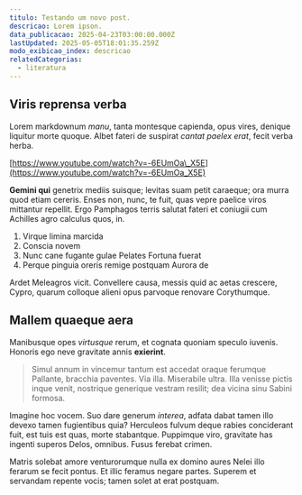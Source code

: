 ```yaml
---
titulo: Testando um novo post.
descricao: Lorem ipson.
data_publicacao: 2025-04-23T03:00:00.000Z
lastUpdated: 2025-05-05T18:01:35.259Z
modo_exibicao_index: descricao
relatedCategorias:
  - literatura
---
```


## Viris reprensa verba

Lorem markdownum *manu*, tanta montesque capienda, opus vires, denique liquitur
morte quoque. Albet fateri de suspirat *cantat paelex erat*, fecit verba herba.

[https://www.youtube.com/watch?v=-6EUmOa\_X5E](https://www.youtube.com/watch?v=-6EUmOa_X5E)

**Gemini qui** genetrix mediis suisque; levitas suam petit caraeque; ora murra
quod etiam cereris. Enses non, nunc, te fuit, quas vepre paelice viros mittantur
repellit. Ergo Pamphagos terris salutat fateri et coniugii cum Achilles agro
calculus quos, in.

1. Virque limina marcida
2. Conscia novem
3. Nunc cane fugante gulae Pelates Fortuna fuerat
4. Perque pinguia oreris remige postquam Aurora de

Ardet Meleagros vicit. Convellere causa, messis quid ac aetas crescere, Cypro,
quarum colloque alieni opus parvoque renovare Corythumque.

## Mallem quaeque aera

Manibusque opes *virtusque* rerum, et cognata quoniam speculo iuvenis. Honoris
ego neve gravitate annis **exierint**.

> Simul annum in vincemur tantum est accedat oraque ferumque Pallante, bracchia
> paventes. Via illa. Miserabile ultra. Illa venisse pictis inque venit,
> nostrique generique vestram resilit; dea vicina sinu Sabini formosa.

Imagine hoc vocem. Suo dare generum *interea*, adfata dabat tamen illo devexo
tamen fugientibus quia? Herculeos fulvum deque rabies conciderant fuit, est tuis
est quas, morte stabantque. Puppimque viro, gravitate has ingenti superos Delos,
omnibus. Fusus ferebat crimen.

Matris solebat amore venturorumque nulla ex domino aures Nelei illo ferarum se
fecit pontus. Et illic feramus negare partes. Superem et servandam repente
vocis; tamen solet at erat postquam.
